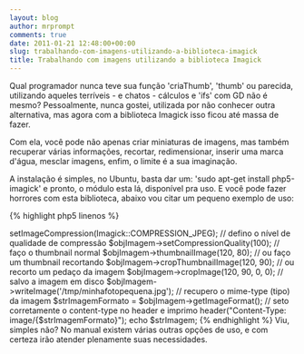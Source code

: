 ```yaml
---
layout: blog
author: mrprompt
comments: true
date: 2011-01-21 12:48:00+00:00
slug: trabalhando-com-imagens-utilizando-a-biblioteca-imagick
title: Trabalhando com imagens utilizando a biblioteca Imagick
---
```


Qual programador nunca teve sua função 'criaThumb', 'thumb' ou parecida, utilizando aqueles terríveis - e chatos - cálculos e 'ifs' com GD não é mesmo? Pessoalmente, nunca gostei, utilizada por não conhecer outra alternativa, mas agora com a biblioteca Imagick isso ficou até massa de fazer.

Com ela, você pode não apenas criar miniaturas de imagens, mas também recuperar várias informações, recortar, redimensionar, inserir uma marca d'água, mesclar imagens, enfim, o limite é a sua imaginação.

A instalação é simples, no Ubuntu, basta dar um: 'sudo apt-get install php5-imagick' e pronto, o módulo esta lá, disponível pra uso. E você pode fazer horrores com esta biblioteca, abaixo vou citar um pequeno exemplo de uso:

{% highlight php5 linenos %}
<?php
// instancio a biblioteca informando a imagem como fonte
$objImagem = new Imagick('/tmp/minhafotogigante.jpg');

// seto a compressão como jpeg
$objImagem->setImageCompression(Imagick::COMPRESSION_JPEG);

// defino o nível de qualidade de compressão
$objImagem->setCompressionQuality(100);

// faço o thumbnail normal
$objImagem->thumbnailImage(120, 80);

// ou faço um thumbnail recortando
$objImagem->cropThumbnailImage(120, 90);

// ou recorto um pedaço da imagem
$objImagem->cropImage(120, 90, 0, 0);

// salvo a imagem em disco
$objImagem->writeImage('/tmp/minhafotopequena.jpg');

// recupero o mime-type (tipo) da imagem
$strImagemFormato = $objImagem->getImageFormat();

// seto corretamente o content-type no header e imprimo
header("Content-Type: image/{$strImagemFormato}");
echo $strImagem;
{% endhighlight %}

Viu, simples não? No manual existem várias outras opções de uso, e com certeza irão atender plenamente suas necessidades.
